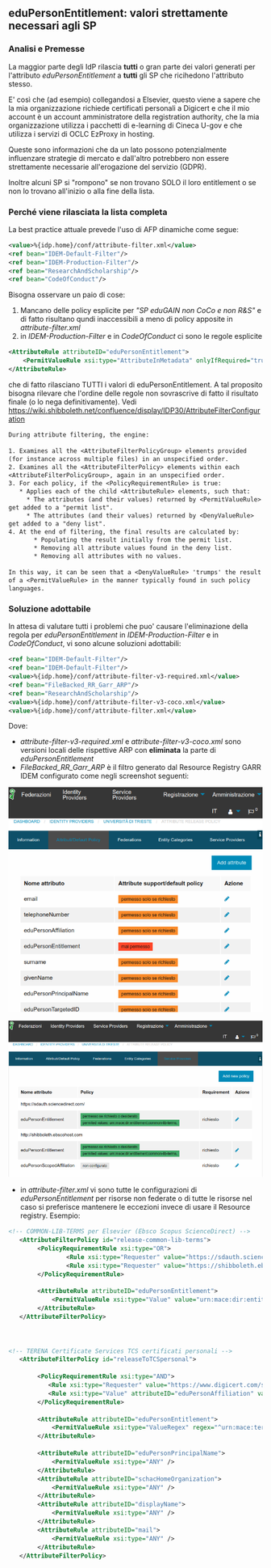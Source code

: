 ## eduPersonEntitlement: valori strettamente necessari agli SP

### Analisi e Premesse
La maggior parte degli IdP rilascia **tutti** o gran parte dei valori generati per l'attributo *eduPersonEntitlement* a **tutti** gli SP che ricihedono l'attributo stesso.

E' così che (ad esempio) collegandosi a Elsevier, questo viene a sapere che la mia organizzazione richiede certificati personali a Digicert e che il mio account è un account amministratore della registration authority, che la mia organizzazione utilizza i pacchetti di e-learning di Cineca U-gov e che utilizza i servizi di OCLC EzProxy in hosting.

Queste sono informazioni che da un lato possono potenzialmente influenzare strategie di mercato e dall'altro potrebbero non essere strettamente necessarie all'erogazione del servizio (GDPR).

Inoltre alcuni SP si "rompono" se non trovano SOLO il loro entitlement o se non lo trovano all'inizio o alla fine della lista.

### Perché viene rilasciata la lista completa
La best practice attuale prevede l'uso di AFP dinamiche come segue:

```xml
<value>%{idp.home}/conf/attribute-filter.xml</value>
<ref bean="IDEM-Default-Filter"/>
<ref bean="IDEM-Production-Filter"/>
<ref bean="ResearchAndScholarship"/>
<ref bean="CodeOfConduct"/>
```
Bisogna osservare un paio di cose:

1. Mancano delle policy esplicite per *"SP eduGAIN non CoCo e non R&S"* e di fatto risultano qundi inaccessibili a meno di policy apposite in *attribute-filter.xml*
2. in *IDEM-Production-Filter* e in *CodeOfConduct* ci sono le regole esplicite 

```xml
<AttributeRule attributeID="eduPersonEntitlement">
    <PermitValueRule xsi:type="AttributeInMetadata" onlyIfRequired="true" />
</AttributeRule>
```
che di fatto rilasciano TUTTI i valori di eduPersonEntitlement.
A tal proposito bisogna rilevare che l'ordine delle regole non sovrascrive di fatto il risultato finale (o lo nega definitivamente). Vedi https://wiki.shibboleth.net/confluence/display/IDP30/AttributeFilterConfiguration

```
During attribute filtering, the engine:

1. Examines all the <AttributeFilterPolicyGroup> elements provided (for instance across multiple files) in an unspecified order.
2. Examines all the <AttributeFilterPolicy> elements within each <AttributeFilterPolicyGroup>, again in an unspecified order.
3. For each policy, if the <PolicyRequirementRule> is true:
   * Applies each of the child <AttributeRule> elements, such that:
     * The attributes (and their values) returned by <PermitValueRule> get added to a "permit list".
     * The attributes (and their values) returned by <DenyValueRule> get added to a "deny list".
4. At the end of filtering, the final results are calculated by:
       * Populating the result initially from the permit list.
       * Removing all attribute values found in the deny list.
       * Removing all attributes with no values.

In this way, it can be seen that a <DenyValueRule> 'trumps' the result of a <PermitValueRule> in the manner typically found in such policy languages.
```


### Soluzione adottabile
In attesa di valutare tutti i problemi che puo' causare l'eliminazione della regola per *eduPersonEntitlement* in *IDEM-Production-Filter* e in *CodeOfConduct*, vi sono alcune soluzioni adottabili:

```xml
<ref bean="IDEM-Default-Filter"/>
<ref bean="IDEM-Default-Filter"/>
<value>%{idp.home}/conf/attribute-filter-v3-required.xml</value>
<ref bean="FileBacked_RR_Garr_ARP"/>
<ref bean="ResearchAndScholarship"/>
<value>%{idp.home}/conf/attribute-filter-v3-coco.xml</value>
<value>%{idp.home}/conf/attribute-filter.xml</value>
```
Dove:

* *attribute-filter-v3-required.xml* e *attribute-filter-v3-coco.xml* sono versioni locali delle rispettive ARP con **eliminata** la parte di *eduPersonEntitlement*
* *FileBacked_RR_Garr_ARP* è il filtro generato dal Resource Registry GARR IDEM configurato come negli screenshot seguenti:

![Image](./RR1.png)

![Image](./RR2.png)

* in *attribute-filter.xml*  vi sono tutte le configurazioni di *eduPersonEntitlement* per risorse non federate o di tutte le risorse nel caso si preferisce mantenere le eccezioni invece di usare il Resource registry. Esempio:

```xml
<!-- COMMON-LIB-TERMS per Elsevier (Ebsco Scopus ScienceDirect) -->
   <AttributeFilterPolicy id="release-common-lib-terms">
        <PolicyRequirementRule xsi:type="OR">
                <Rule xsi:type="Requester" value="https://sdauth.sciencedirect.com/" />
                <Rule xsi:type="Requester" value="https://shibboleth.ebscohost.com" />
        </PolicyRequirementRule>

        <AttributeRule attributeID="eduPersonEntitlement">
            <PermitValueRule xsi:type="Value" value="urn:mace:dir:entitlement:common-lib-terms" ignoreCase="true" />
        </AttributeRule>
   </AttributeFilterPolicy>



<!-- TERENA Certificate Services TCS certificati personali -->
   <AttributeFilterPolicy id="releaseToTCSpersonal">

        <PolicyRequirementRule xsi:type="AND">
           <Rule xsi:type="Requester" value="https://www.digicert.com/sso" />
           <Rule xsi:type="Value" attributeID="eduPersonAffiliation" value="staff"/>
        </PolicyRequirementRule>

        <AttributeRule attributeID="eduPersonEntitlement">
            <PermitValueRule xsi:type="ValueRegex" regex="^urn:mace:terena.org:tcs:.*$" />
        </AttributeRule>

        <AttributeRule attributeID="eduPersonPrincipalName">
            <PermitValueRule xsi:type="ANY" />
        </AttributeRule>
        <AttributeRule attributeID="schacHomeOrganization">
            <PermitValueRule xsi:type="ANY" />
        </AttributeRule>
        <AttributeRule attributeID="displayName">
            <PermitValueRule xsi:type="ANY" />
        </AttributeRule>
        <AttributeRule attributeID="mail">
            <PermitValueRule xsi:type="ANY" />
        </AttributeRule>
   </AttributeFilterPolicy>
```